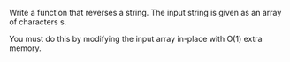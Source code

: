 Write a function that reverses a string. The input string is given as an array of characters s.

You must do this by modifying the input array in-place with O(1) extra memory.